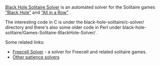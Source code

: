 [Black Hole Solitaire Solver](http://www.shlomifish.org/open-source/projects/black-hole-solitaire-solver/)
is an automated solver for the Solitaire games [“Black Hole”](http://en.wikipedia.org/wiki/Black_Hole_%28solitaire%29)
and [“All in a Row”](http://en.wikipedia.org/wiki/All_in_a_Row_%28Solitaire%29) .

The interesting code in C is under the black-hole-solitaire/c-solver/
directory and there's also some older code in Perl under
black-hole-solitaire/Games-Solitaire-BlackHole-Solver/ .

Some related links:

* [Freecell Solver](http://fc-solve.shlomifish.org/) - a solver for Freecell
and related solitaire games.
* [Other patience solvers](http://fc-solve.shlomifish.org/links.html#other_solvers)
